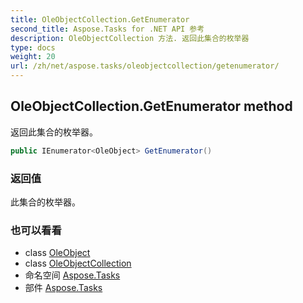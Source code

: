 ```yaml
---
title: OleObjectCollection.GetEnumerator
second_title: Aspose.Tasks for .NET API 参考
description: OleObjectCollection 方法. 返回此集合的枚举器
type: docs
weight: 20
url: /zh/net/aspose.tasks/oleobjectcollection/getenumerator/
---
```

## OleObjectCollection.GetEnumerator method

返回此集合的枚举器。

```csharp
public IEnumerator<OleObject> GetEnumerator()
```

### 返回值

此集合的枚举器。

### 也可以看看

* class [OleObject](../../oleobject/)
* class [OleObjectCollection](../)
* 命名空间 [Aspose.Tasks](../../oleobjectcollection/)
* 部件 [Aspose.Tasks](../../../)


